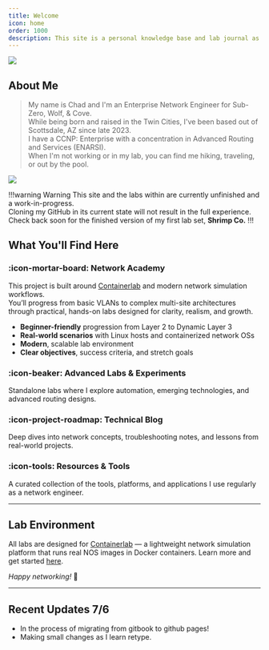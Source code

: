 ```yaml
---
title: Welcome
icon: home
order: 1000
description: This site is a personal knowledge base and lab journal as I deepen my expertise in enterprise networking and share what I learn with others.
---
```


![](https://images.unsplash.com/photo-1682559736721-c2e77ff4c650?q=80&w=3422&auto=format&fit=crop&ixlib=rb-4.1.0&ixid=M3wxMjA3fDB8MHxwaG90by1wYWdlfHx8fGVufDB8fHx8fA%3D%3D)

## About Me

> My name is Chad and I'm an Enterprise Network Engineer for Sub-Zero, Wolf, & Cove.  
> While being born and raised in the Twin Cities, I've been based out of Scottsdale, AZ since late 2023.  
> I have a CCNP: Enterprise with a concentration in Advanced Routing and Services (ENARSI).  
> When I'm not working or in my lab, you can find me hiking, traveling, or out by the pool.

![](https://raw.githubusercontent.com/network-chadmin/network-chadmin.github.io/refs/heads/main/static/ccnp-badge.jpg)

!!!warning Warning
This site and the labs within are currently unfinished and a work-in-progress.  
Cloning my GitHub in its current state will not result in the full experience.  
Check back soon for the finished version of my first lab set, **Shrimp Co.**
!!!


## What You'll Find Here

### :icon-mortar-board: Network Academy

This project is built around [Containerlab](https://containerlab.dev/) and modern network simulation workflows.  
You’ll progress from basic VLANs to complex multi-site architectures through practical, hands-on labs designed for clarity, realism, and growth.

- **Beginner-friendly** progression from Layer 2 to Dynamic Layer 3  
- **Real-world scenarios** with Linux hosts and containerized network OSs  
- **Modern**, scalable lab environment  
- **Clear objectives**, success criteria, and stretch goals  

### :icon-beaker: Advanced Labs & Experiments

Standalone labs where I explore automation, emerging technologies, and advanced routing designs.

### :icon-project-roadmap: Technical Blog

Deep dives into network concepts, troubleshooting notes, and lessons from real-world projects.

### :icon-tools: Resources & Tools

A curated collection of the tools, platforms, and applications I use regularly as a network engineer.

---

## Lab Environment

All labs are designed for [Containerlab](https://containerlab.dev) — a lightweight network simulation platform that runs real NOS images in Docker containers. Learn more and get started [here](https://containerlab.dev).

*Happy networking!* 🚀

---

## Recent Updates 7/6

- In the process of migrating from gitbook to github pages!
- Making small changes as I learn retype.
